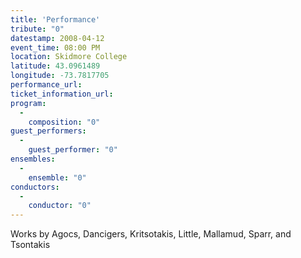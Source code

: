 ```yaml
---
title: 'Performance'
tribute: "0"
datestamp: 2008-04-12
event_time: 08:00 PM
location: Skidmore College
latitude: 43.0961489
longitude: -73.7817705
performance_url: 
ticket_information_url: 
program: 
  -
    composition: "0"
guest_performers: 
  -
    guest_performer: "0"
ensembles: 
  -
    ensemble: "0"
conductors: 
  -
    conductor: "0"
---
```

Works by Agocs, Dancigers, Kritsotakis, Little, Mallamud, Sparr, and Tsontakis